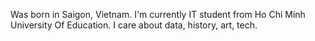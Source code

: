 Was born in Saigon, Vietnam. I'm currently IT student from Ho Chi Minh University Of Education.
I care about data, history, art, tech.
